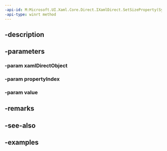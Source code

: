 ```yaml
---
-api-id: M:Microsoft.UI.Xaml.Core.Direct.IXamlDirect.SetSizeProperty(System.Object,Microsoft.UI.Xaml.Core.Direct.XamlPropertyIndex,Windows.Foundation.Size)
-api-type: winrt method
---
```


## -description

## -parameters

### -param xamlDirectObject

### -param propertyIndex

### -param value

## -remarks

## -see-also

## -examples

